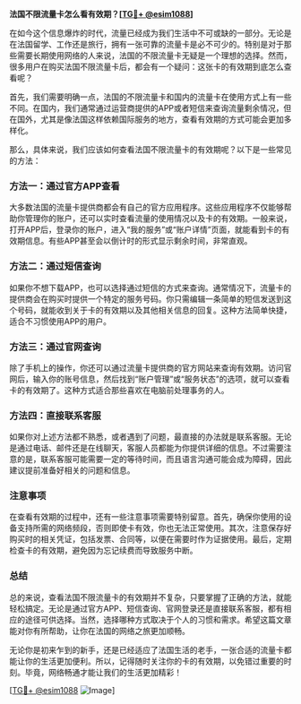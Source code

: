 **法国不限流量卡怎么看有效期？[[TG💪+ @esim1088](https://t.me/s/esim1088)]**

在如今这个信息爆炸的时代，流量已经成为我们生活中不可或缺的一部分。无论是在法国留学、工作还是旅行，拥有一张可靠的流量卡是必不可少的。特别是对于那些需要长期使用网络的人来说，法国的不限流量卡无疑是一个理想的选择。然而，很多用户在购买法国不限流量卡后，都会有一个疑问：这张卡的有效期到底怎么查看呢？

首先，我们需要明确一点，法国的不限流量卡和国内的流量卡在使用方式上有一些不同。在国内，我们通常通过运营商提供的APP或者短信来查询流量剩余情况，但在国外，尤其是像法国这样依赖国际服务的地方，查看有效期的方式可能会更加多样化。

那么，具体来说，我们应该如何查看法国不限流量卡的有效期呢？以下是一些常见的方法：

### 方法一：通过官方APP查看

大多数法国的流量卡提供商都会有自己的官方应用程序。这些应用程序不仅能够帮助你管理你的账户，还可以实时查看流量的使用情况以及卡的有效期。一般来说，打开APP后，登录你的账户，进入“我的服务”或“账户详情”页面，就能看到卡的有效期信息。有些APP甚至会以倒计时的形式显示剩余时间，非常直观。

### 方法二：通过短信查询

如果你不想下载APP，也可以选择通过短信的方式来查询。通常情况下，流量卡的提供商会在购买时提供一个特定的服务号码。你只需编辑一条简单的短信发送到这个号码，就能收到关于卡的有效期以及其他相关信息的回复。这种方法简单快捷，适合不习惯使用APP的用户。

### 方法三：通过官网查询

除了手机上的操作，你还可以通过流量卡提供商的官方网站来查询有效期。访问官网后，输入你的账号信息，然后找到“账户管理”或“服务状态”的选项，就可以查看卡的有效期了。这种方式适合那些喜欢在电脑前处理事务的人。

### 方法四：直接联系客服

如果你对上述方法都不熟悉，或者遇到了问题，最直接的办法就是联系客服。无论是通过电话、邮件还是在线聊天，客服人员都能为你提供详细的信息。不过需要注意的是，联系客服可能需要一定的等待时间，而且语言沟通可能会成为障碍，因此建议提前准备好相关的问题和信息。

### 注意事项

在查看有效期的过程中，还有一些注意事项需要特别留意。首先，确保你使用的设备支持所需的网络频段，否则即使卡有效，你也无法正常使用。其次，注意保存好购买时的相关凭证，包括发票、合同等，以便在需要时作为证据使用。最后，定期检查卡的有效期，避免因为忘记续费而导致服务中断。

### 总结

总的来说，查看法国不限流量卡的有效期并不复杂，只要掌握了正确的方法，就能轻松搞定。无论是通过官方APP、短信查询、官网登录还是直接联系客服，都有相应的途径可供选择。当然，选择哪种方式取决于个人的习惯和需求。希望这篇文章能对你有所帮助，让你在法国的网络之旅更加顺畅。

无论你是初来乍到的新手，还是已经适应了法国生活的老手，一张合适的流量卡都能让你的生活更加便利。所以，记得随时关注你的卡的有效期，以免错过重要的时刻。毕竟，网络畅通才能让我们的生活更加精彩！

[[TG💪+ @esim1088](https://t.me/s/esim1088) ![Image](https://i.postimg.cc/4NQfJmqS/Snipaste-2025-05-13-00-14-12.png)]